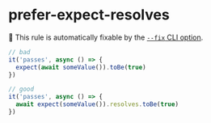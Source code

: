 # prefer-expect-resolves

🔧 This rule is automatically fixable by the [`--fix` CLI option](https://eslint.org/docs/latest/user-guide/command-line-interface#--fix).

<!-- end auto-generated rule header -->

```ts
// bad
it('passes', async () => {
  expect(await someValue()).toBe(true)
})

// good
it('passes', async () => {
  await expect(someValue()).resolves.toBe(true)
})
```
